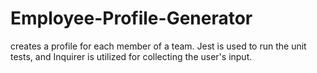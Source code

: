 # Employee-Profile-Generator
creates a profile for each member of a team. Jest is used to run the unit tests, and Inquirer is utilized for collecting the user's input.
